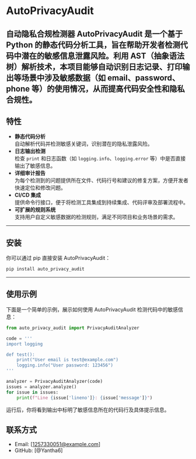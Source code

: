 # AutoPrivacyAudit

**自动隐私合规检测器**
AutoPrivacyAudit 是一个基于 Python 的静态代码分析工具，旨在帮助开发者检测代码中潜在的敏感信息泄露风险。利用 AST（抽象语法树）解析技术，本项目能够自动识别日志记录、打印输出等场景中涉及敏感数据（如 email、password、phone 等）的使用情况，从而提高代码安全性和隐私合规性。
---

## 特性
- **静态代码分析**  
  自动解析代码并检测敏感关键词，识别潜在的隐私泄露风险。
- **日志输出检测**  
  检查 `print` 和日志函数（如 `logging.info`、`logging.error` 等）中是否直接输出了敏感信息。
- **详细审计报告**  
  为每个检测到的问题提供所在文件、代码行号和建议的修复方案，方便开发者快速定位和修改问题。
- **CI/CD 集成**  
  提供命令行接口，便于将检测工具集成到持续集成、代码评审及部署流程中。
- **可扩展的规则系统**  
  支持用户自定义敏感数据的检测规则，满足不同项目和业务场景的需求。
---

## 安装
你可以通过 pip 直接安装 AutoPrivacyAudit：
```bash
pip install auto_privacy_audit
```
---

## 使用示例
下面是一个简单的示例，展示如何使用 AutoPrivacyAudit 检测代码中的敏感信息：
```python
from auto_privacy_audit import PrivacyAuditAnalyzer

code = '''
import logging

def test():
    print("User email is test@example.com")
    logging.info("User password: 123456")
'''

analyzer = PrivacyAuditAnalyzer(code)
issues = analyzer.analyze()
for issue in issues:
    print(f"Line {issue['lineno']}: {issue['message']}")
```

运行后，你将看到输出中标明了敏感信息所在的代码行及具体提示信息。


## 联系方式
- Email: [1257330051@example.com]
- GitHub: [@Yantha6]